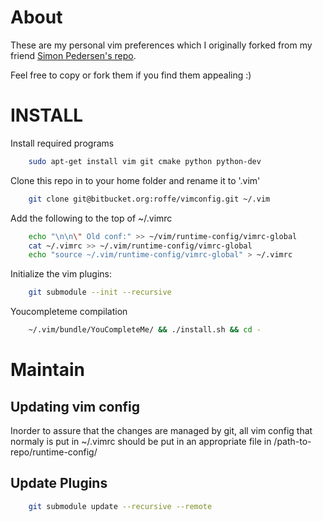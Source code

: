 About
=====
These are my personal vim preferences which I originally forked
from my friend [Simon Pedersen's repo](https://bitbucket.org/mustig/vimconfig).

Feel free to copy or fork them if you find them appealing :)

INSTALL
=======
Install required programs
```bash
    sudo apt-get install vim git cmake python python-dev
```

Clone this repo in to your home folder and rename it to '.vim'
```bash
    git clone git@bitbucket.org:roffe/vimconfig.git ~/.vim
```

Add the following to the top of ~/.vimrc
```bash
    echo "\n\n\" Old conf:" >> ~/vim/runtime-config/vimrc-global
    cat ~/.vimrc >> ~/.vim/runtime-config/vimrc-global
    echo "source ~/.vim/runtime-config/vimrc-global" > ~/.vimrc
```

Initialize the vim plugins:
```bash
    git submodule --init --recursive
```

Youcompleteme compilation
```bash
    ~/.vim/bundle/YouCompleteMe/ && ./install.sh && cd -
```

Maintain
========

Updating vim config
---------------
Inorder to assure that the changes are managed by git,
all vim config that normaly is put in ~/.vimrc should be
put in an appropriate file in /path-to-repo/runtime-config/

Update Plugins
--------------
```bash
    git submodule update --recursive --remote
```
